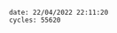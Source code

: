 

                date: 22/04/2022 22:11:20
                cycles: 55620

                         